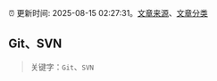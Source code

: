 :alarm_clock: 更新时间: 2025-08-15 02:27:31。[文章来源](/README.md)、[文章分类](/TAGS.md)

## Git、SVN


> 关键字：`Git`、`SVN`



